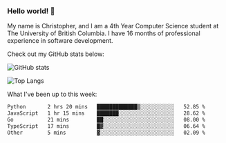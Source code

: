 ### Hello world! 👋
My name is Christopher, and I am a 4th Year Computer Science student at The University of British Columbia. I have 16 months of professional experience in software development.


Check out my GitHub stats below: 

![GitHub stats](https://github-readme-stats-chrishadrian.vercel.app/api?username=chrishadrian&hide=contribs,issues&count_private=true&show_icons=true&theme=tokyonight)

![Top Langs](https://github-readme-stats-chrishadrian.vercel.app/api/top-langs/?username=chrishadrian&exclude_repo=prodify,cpsc221&layout=compact&theme=tokyonight&langs_count=4)

What I've been up to this week:
<!--START_SECTION:waka-->

```txt
Python       2 hrs 20 mins   █████████████▒░░░░░░░░░░░   52.85 %
JavaScript   1 hr 15 mins    ███████░░░░░░░░░░░░░░░░░░   28.62 %
Go           21 mins         ██░░░░░░░░░░░░░░░░░░░░░░░   08.00 %
TypeScript   17 mins         █▓░░░░░░░░░░░░░░░░░░░░░░░   06.64 %
Other        5 mins          ▓░░░░░░░░░░░░░░░░░░░░░░░░   02.09 %
```

<!--END_SECTION:waka-->
<!-- [![willianrod's wakatime stats](https://github-readme-stats.vercel.app/api/wakatime?username=chrishadrian)](https://github.com/anuraghazra/github-readme-stats) -->

<!--
- 🔭 I’m currently working on ...
- 🌱 I’m currently learning ...
- 👯 I’m looking to collaborate on ...
- 🤔 I’m looking for help with ...
- 💬 Ask me about ...
- 📫 How to reach me: ...
- 😄 Pronouns: ...
- ⚡ Fun fact: ...
-->
